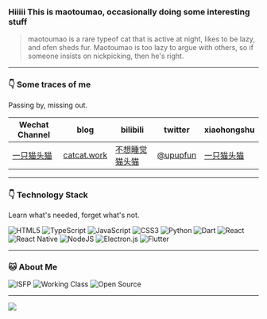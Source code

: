 
### Hiiiii This is maotoumao, occasionally doing some interesting stuff
> maotoumao is a rare typeof cat that is active at night, likes to be lazy, and ofen sheds fur. Maotoumao is too lazy to argue with others, so if someone insists on nickpicking, then he's right.

---

### 👇 Some traces of me
Passing by, missing out.

| Wechat Channel |  blog  | bilibili | twitter | xiaohongshu |
|  ----  | ---- | ---- | ---- | ---- |
| [一只猫头猫](https://github.com/maotoumao/MusicFree/raw/master/src/assets/imgs/wechat_channel.jpg) | [catcat.work](https://blog.catcat.work) | [不想睡觉猫头猫](https://space.bilibili.com/12866223) | [@upupfun](https://twitter.com/upupfun) | [一只猫头猫](https://www.xiaohongshu.com/user/profile/5ce6085200000000050213a6?xhsshare=CopyLink&appuid=5ce6085200000000050213a6&apptime=1714394544) |

---
### 👇 Technology Stack
Learn what's needed, forget what's not.

![HTML5](https://img.shields.io/badge/html5-%23E34F26.svg?style=for-the-badge&logo=html5&logoColor=white)
![TypeScript](https://img.shields.io/badge/typescript-%23007ACC.svg?style=for-the-badge&logo=typescript&logoColor=white)
![JavaScript](https://img.shields.io/badge/javascript-%23323330.svg?style=for-the-badge&logo=javascript&logoColor=%23F7DF1E)
![CSS3](https://img.shields.io/badge/css3-%231572B6.svg?style=for-the-badge&logo=css3&logoColor=white)
![Python](https://img.shields.io/badge/python-3670A0?style=for-the-badge&logo=python&logoColor=ffdd54)
![Dart](https://img.shields.io/badge/dart-%230175C2.svg?style=for-the-badge&logo=dart&logoColor=white)
![React](https://img.shields.io/badge/react-%2320232a.svg?style=for-the-badge&logo=react&logoColor=%2361DAFB)
![React Native](https://img.shields.io/badge/react_native-%2320232a.svg?style=for-the-badge&logo=react&logoColor=%2361DAFB)
![NodeJS](https://img.shields.io/badge/node.js-6DA55F?style=for-the-badge&logo=node.js&logoColor=white)
![Electron.js](https://img.shields.io/badge/Electron-191970?style=for-the-badge&logo=Electron&logoColor=white)
![Flutter](https://img.shields.io/badge/Flutter-%2302569B.svg?style=for-the-badge&logo=Flutter&logoColor=white)

---
### 🐱 About Me
![ISFP](https://img.shields.io/badge/-%20ISFP-blueviolet)
![Working Class](https://img.shields.io/badge/-Working%20Class-blue)
![Open Source](https://img.shields.io/badge/-Open%20Source-brightgreen)

---
![](https://komarev.com/ghpvc/?username=maotoumao&color=66ccff)
